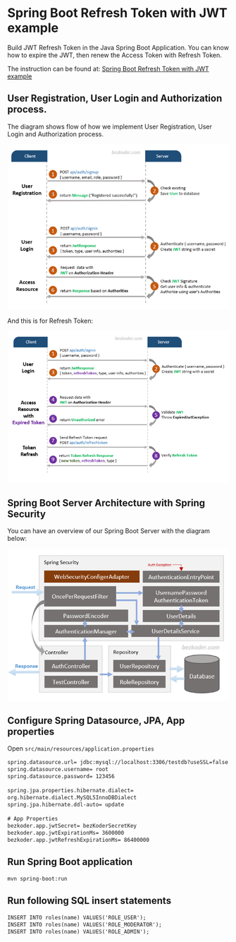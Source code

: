 # Spring Boot Refresh Token with JWT example

Build JWT Refresh Token in the Java Spring Boot Application. You can know how to expire the JWT, then renew the Access Token with Refresh Token.

The instruction can be found at:
[Spring Boot Refresh Token with JWT example](https://bezkoder.com/spring-boot-refresh-token-jwt/)

## User Registration, User Login and Authorization process.
The diagram shows flow of how we implement User Registration, User Login and Authorization process.

![spring-boot-spring-security-jwt-authentication-flow](spring-boot-spring-security-jwt-authentication-flow.png)

And this is for Refresh Token:

![spring-boot-refresh-token-jwt-example-flow](spring-boot-refresh-token-jwt-example-flow.png)

## Spring Boot Server Architecture with Spring Security
You can have an overview of our Spring Boot Server with the diagram below:

![spring-boot-jwt-authentication-spring-security-architecture](spring-boot-jwt-authentication-spring-security-architecture.png)

## Configure Spring Datasource, JPA, App properties
Open `src/main/resources/application.properties`

```properties
spring.datasource.url= jdbc:mysql://localhost:3306/testdb?useSSL=false
spring.datasource.username= root
spring.datasource.password= 123456

spring.jpa.properties.hibernate.dialect= org.hibernate.dialect.MySQL5InnoDBDialect
spring.jpa.hibernate.ddl-auto= update

# App Properties
bezkoder.app.jwtSecret= bezKoderSecretKey
bezkoder.app.jwtExpirationMs= 3600000
bezkoder.app.jwtRefreshExpirationMs= 86400000
```

## Run Spring Boot application
```
mvn spring-boot:run
```

## Run following SQL insert statements
```
INSERT INTO roles(name) VALUES('ROLE_USER');
INSERT INTO roles(name) VALUES('ROLE_MODERATOR');
INSERT INTO roles(name) VALUES('ROLE_ADMIN');

